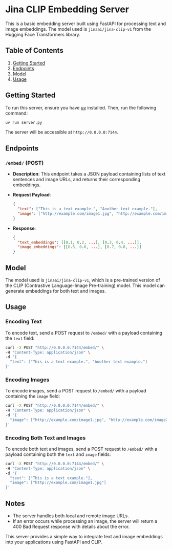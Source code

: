 # Jina CLIP Embedding Server

This is a basic embedding server built using FastAPI for processing text and image embeddings. The model used is `jinaai/jina-clip-v1` from the Hugging Face Transformers library.

## Table of Contents
1. [Getting Started](#getting-started)
2. [Endpoints](#endpoints)
3. [Model](#model)
4. [Usage](#usage)

## Getting Started

To run this server, ensure you have [uv](https://docs.astral.sh/uv/#getting-started) installed. Then, run the following command:

```bash
uv run server.py
```

The server will be accessible at `http://0.0.0.0:7144`.

## Endpoints

### `/embed/` (POST)

- **Description**: This endpoint takes a JSON payload containing lists of text sentences and image URLs, and returns their corresponding embeddings.

- **Request Payload**:
  ```json
  {
    "text": ["This is a text example.", "Another text example."],
    "image": ["http://example.com/image1.jpg", "http://example.com/image2.jpg"]
  }
  ```

- **Response**:
  ```json
  {
    "text_embeddings": [[0.1, 0.2, ...], [0.3, 0.4, ...]],
    "image_embeddings": [[0.5, 0.6, ...], [0.7, 0.8, ...]]
  }
  ```

## Model

The model used is `jinaai/jina-clip-v1`, which is a pre-trained version of the CLIP (Contrastive Language-Image Pre-training) model. This model can generate embeddings for both text and images.

## Usage

### Encoding Text

To encode text, send a POST request to `/embed/` with a payload containing the `text` field:

```bash
curl -X POST "http://0.0.0.0:7144/embed/" \
-H "Content-Type: application/json" \
-d '{
  "text": ["This is a text example.", "Another text example."]
}'
```

### Encoding Images

To encode images, send a POST request to `/embed/` with a payload containing the `image` field:

```bash
curl -X POST "http://0.0.0.0:7144/embed/" \
-H "Content-Type: application/json" \
-d '{
  "image": ["http://example.com/image1.jpg", "http://example.com/image2.jpg"]
}'
```

### Encoding Both Text and Images

To encode both text and images, send a POST request to `/embed/` with a payload containing both the `text` and `image` fields:

```bash
curl -X POST "http://0.0.0.0:7144/embed/" \
-H "Content-Type: application/json" \
-d '{
  "text": ["This is a text example."],
  "image": ["http://example.com/image1.jpg"]
}'
```

## Notes

- The server handles both local and remote image URLs.
- If an error occurs while processing an image, the server will return a 400 Bad Request response with details about the error.

This server provides a simple way to integrate text and image embeddings into your applications using FastAPI and CLIP.
